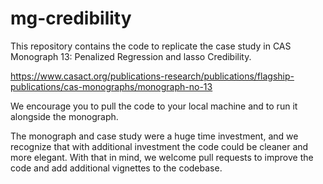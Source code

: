 # mg-credibility

This repository contains the code to replicate the case study in CAS Monograph 13: Penalized Regression and lasso Credibility. 

https://www.casact.org/publications-research/publications/flagship-publications/cas-monographs/monograph-no-13

We encourage you to pull the code to your local machine and to run it alongside the monograph. 

The monograph and case study were a huge time investment, and we recognize that with additional investment the code could be cleaner and more elegant. With that in mind, we welcome pull requests to improve the code and add additional vignettes to the codebase. 
